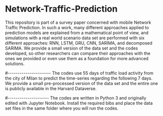 # Network-Traffic-Prediction

This repository is part of a survey paper concerned with mobile Network Traffic Prediction. In such a work, many different approaches applied
to prediction models are explained from a mathematical point of view, and simulations with a real world scenario data set are performed with six 
different approaches: RNN, LSTM, GRU, CNN, SARIMA, and decomposed SARIMA. We provide a small version of the data set and the codes developed, 
so other researchers can compare their approaches with the ones we provided or even use them as a foundation for more advanced solutions.

#----------------------
The codes use 55 days of traffic load activity from the city of Milan to predict the time-series regarding the following 7 days. 
We provide a small pre-processed version of the data set and the entire one is publicly available in the Harvard Dataverse.

#---------------------
The codes are written in Python 3 and originally edited with Jupyter Notebook.
Install the required bibs and place the data set files in the same folder where you will run the codes.
